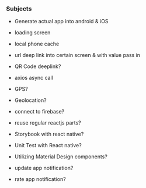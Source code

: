 ### Subjects


- Generate actual app into android & iOS
- loading screen
- local phone cache
- url deep link into certain screen & with value pass in
- QR Code deeplink?


- axios async call

- GPS?
- Geolocation?
- connect to firebase?
- reuse regular reactjs parts?
- Storybook with react native?
- Unit Test with React native?
- Utilizing Material Design components?
- update app notification?
- rate app notification?
